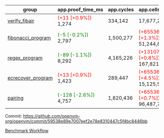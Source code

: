 | group | app.proof_time_ms | app.cycles | app.cells_used | leaf.proof_time_ms | leaf.cycles | leaf.cells_used |
| -- | -- | -- | -- | -- | -- | -- |
| [verify_fibair](https://github.com/openvm-org/openvm/blob/benchmark-results/benchmarks-pr/1549/verify_fibair-59538e89e7007eef2e78e8310447c5f4bc8446bb.md) |<span style='color: red'>(+11 [+0.9%])</span> 1,274 |  334,142 |  17,677,298 |- | - | - |
| [fibonacci_program](https://github.com/openvm-org/openvm/blob/benchmark-results/benchmarks-pr/1549/fibonacci-59538e89e7007eef2e78e8310447c5f4bc8446bb.md) |<span style='color: green'>(-5 [-0.2%])</span> 2,797 |  1,500,277 | <span style='color: red'>(+655360 [+1.3%])</span> 51,244,863 |- | - | - |
| [regex_program](https://github.com/openvm-org/openvm/blob/benchmark-results/benchmarks-pr/1549/regex-59538e89e7007eef2e78e8310447c5f4bc8446bb.md) |<span style='color: green'>(-89 [-1.1%])</span> 8,292 |  4,165,226 | <span style='color: red'>(+1310720 [+0.8%])</span> 167,821,872 |- | - | - |
| [ecrecover_program](https://github.com/openvm-org/openvm/blob/benchmark-results/benchmarks-pr/1549/ecrecover-59538e89e7007eef2e78e8310447c5f4bc8446bb.md) |<span style='color: red'>(+13 [+0.9%])</span> 1,423 |  289,447 | <span style='color: red'>(+655360 [+4.5%])</span> 15,125,546 |- | - | - |
| [pairing](https://github.com/openvm-org/openvm/blob/benchmark-results/benchmarks-pr/1549/pairing-59538e89e7007eef2e78e8310447c5f4bc8446bb.md) |<span style='color: green'>(-128 [-2.6%])</span> 4,757 |  1,820,436 | <span style='color: red'>(+655360 [+0.7%])</span> 96,487,767 |- | - | - |


Commit: https://github.com/openvm-org/openvm/commit/59538e89e7007eef2e78e8310447c5f4bc8446bb

[Benchmark Workflow](https://github.com/openvm-org/openvm/actions/runs/14186829310)
